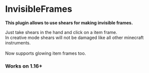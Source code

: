 # InvisibleFrames
<b>This plugin allows to use shears for making invisible frames.</b>

Just take shears in the hand and click on a item frame.<br>
In creative mode shears will not be damaged like all other minecraft instruments.<br>
<br>
Now supports glowing item frames too.

### Works on 1.16+
